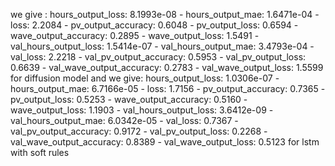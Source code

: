 we give :
hours_output_loss: 8.1993e-08 - hours_output_mae: 1.6471e-04 - loss: 2.2084 - pv_output_accuracy: 0.6048 - pv_output_loss: 0.6594 - wave_output_accuracy: 0.2895 - wave_output_loss: 1.5491 - val_hours_output_loss: 1.5414e-07 - val_hours_output_mae: 3.4793e-04 - val_loss: 2.2218 - val_pv_output_accuracy: 0.5953 - val_pv_output_loss: 0.6639 - val_wave_output_accuracy: 0.2783 - val_wave_output_loss: 1.5599
for diffusion model and 
we give:
hours_output_loss: 1.0306e-07 - hours_output_mae: 6.7166e-05 - loss: 1.7156 - pv_output_accuracy: 0.7365 - pv_output_loss: 0.5253 - wave_output_accuracy: 0.5160 - wave_output_loss: 1.1903 - val_hours_output_loss: 3.6412e-09 - val_hours_output_mae: 6.0342e-05 - val_loss: 0.7367 - val_pv_output_accuracy: 0.9172 - val_pv_output_loss: 0.2268 - val_wave_output_accuracy: 0.8389 - val_wave_output_loss: 0.5123
for lstm with soft rules
